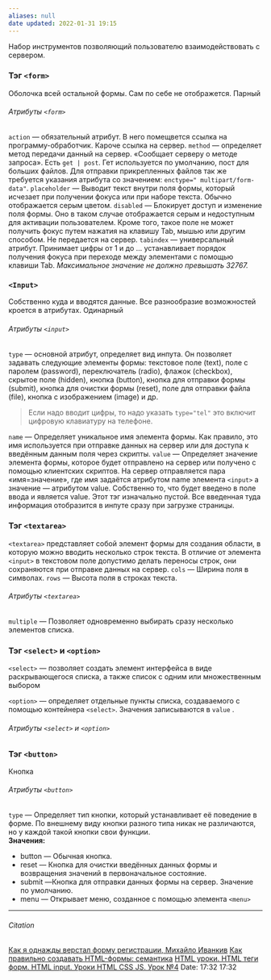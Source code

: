 ```yaml
---
aliases: null
date updated: 2022-01-31 19:15
---
```


Набор инструментов позволяющий пользователю взаимодействовать с сервером.

### Тэг `<form>`

Оболочка всей остальной формы. Сам по себе не отображется.
Парный

###### Атрибуты  `<form>`

`action` — обязательный атрибут. В него помещвется ссылка на программу-обработчик. Кароче ссылка на сервер.
`method` — определяет метод передачи данный на сервер. «Сообщает серверу о методе запроса». Есть `get | post`. Гет используется по умолчанию, пост для больших файлов. Для отправки прикрепленных файлов так же требуется указания атрибута со значением: `enctype=" multipart/form-data"`.
`placeholder` — Выводит текст внутри поля формы, который исчезает при получении фокуса или при наборе текста. Обычно отображается серым цветом.
`disabled` — Блокирует доступ и изменение поля формы. Оно в таком случае отображается серым и недоступным для активации пользователем. Кроме того, такое поле не может получить фокус путем нажатия на клавишу Tab, мышью или другим способом. Не передается на сервер.
`tabindex` — универсальный атрибут. Принимает цифры от 1 и до ... устанавливает порядок получения фокуса при переходе между элементами с помощью клавиши Tab. _Максимальное значение не должно превышать 32767._

### `<Input>`

Собственно куда и вводятся данные. Все разнообразие возможностей кроется в атрибутах.
Одинарный

###### Атрибуты  `<input>`

`type` — основной атрибут, определяет вид инпута. Он позволяет задавать следующие элементы формы: текстовое поле (text), поле с паролем (password), переключатель (radio), флажок (checkbox), скрытое поле (hidden), кнопка (button), кнопка для отправки формы (submit), кнопка для очистки формы (reset), поле для отправки файла (file), кнопка с изображением (image) и др.

> Если надо вводит цифры, то надо указать `type="tel"` это включит цифровую клавиатуру на телефоне.

`name` — Определяет уникальное имя элемента формы. Как правило, это имя используется при отправке данных на сервер или для доступа к введённым данным поля через скрипты.
`value`  — Определяет значение элемента формы, которое будет отправлено на сервер или получено с помощью клиентских скриптов. На сервер отправляется пара «имя=значение», где имя задаётся атрибутом name элемента `<input>` а значение — атрибутом value. Собственно то, что будет введено в поле ввода и является value. Этот тэг изначально пустой. Все введенная туда информация отобразится в инпуте сразу при загрузке страницы. <br>

### Тэг `<textarea>`

`<textarea>` представляет собой элемент формы для создания области, в которую можно вводить несколько строк текста. В отличие от элемента `<input>` в текстовом поле допустимо делать переносы строк, они сохраняются при отправке данных на сервер.
`cols` — Ширина поля в символах.
`rows` — Высота поля в строках текста.

###### Атрибуты  `<textarea>`

`multiple` — Позволяет одновременно выбирать сразу несколько элементов списка.


### Тэг `<select>` и  `<option>`

`<select>` — позволяет создать элемент интерфейса в виде раскрывающегося списка, а также список с одним или множественным выбором

`<option>` — определяет отдельные пункты списка, создаваемого с помощью контейнера  `<select>`. Значения записываются в `value` .

###### Атрибуты  `<select>` и  `<option>`


### Тэг `<button>`

Кнопка

###### Атрибуты  `<button>`

`type` — Определяет тип кнопки, который устанавливает её поведение в форме. По внешнему виду кнопки разного типа никак не различаются, но у каждой такой кнопки свои функции.\
**Значения:**

- button — Обычная кнопка.
- reset — Кнопка для очистки введённых данных формы и возвращения значений в первоначальное состояние.
- submit —Кнопка для отправки данных формы на сервер. Значение по умолчанию.
- menu — Открывает меню, созданное с помощью элемента `<menu>`

---

###### Citation

[Как я однажды верстал форму регистрации, Михайло Иванкив](https://youtu.be/C5vIEHHG1aA)
[Как правильно создавать HTML-формы: семантика](https://austingil.com/how-to-build-html-forms-right-semantics/)
[HTML уроки. HTML теги форм. HTML input. Уроки HTML CSS JS. Урок №4](https://www.youtube.com/watch?v=ZYPBTvjZl7M&list=WL&index=6&t=47s)
Date: 17:32 17:32
